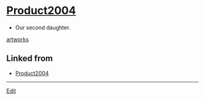 # [Product2004](Product2004)


* Our second daughter.



[artworks](artworks) 


## Linked from

* [Product2004](Product2004.md)


----
[Edit](https://github.com/vitroid/vitroid.github.io/edit/master/MD/Product2004.md)
